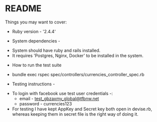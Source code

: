 # README

Things you may want to cover:

* Ruby version - '2.4.4'

* System dependencies - 
 - System should have ruby and rails installed.
 - It requires 'Postgres, Nginx, Docker' to be installed in the system.

* How to run the test suite
-  bundle exec rspec spec/controllers/currencies_controller_spec.rb


* Testing instructions - 
- To login with facebook use test user credentials -:
  - email - test_gbzaxmy_global@tfbnw.net
  - password - currencies123
- For testing I have kept AppKey and Secret key both open in devise.rb, whereas keeping them in secret file is the right way of doing it.